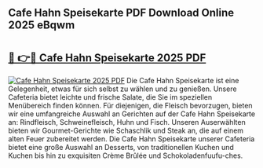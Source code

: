 ## Cafe Hahn Speisekarte PDF Download Online 2025 eBqwm

# <h2><a href="http://gc8806.nevu.top/?p=Cafe+Hahn+Speisekarte">🔗 👉🔴 Cafe Hahn Speisekarte 2025 PDF</a></h2>

[![Cafe Hahn Speisekarte 2025 PDF](https://i.imgur.com/dBaPXMq.png)](http://gc8806.nevu.top/?p=Cafe+Hahn+Speisekarte)
Die Cafe Hahn Speisekarte ist eine Gelegenheit, etwas für sich selbst zu wählen und zu genießen. Unsere Cafeteria bietet leichte und frische Salate, die Sie im speziellen Menübereich finden können. Für diejenigen, die Fleisch bevorzugen, bieten wir eine umfangreiche Auswahl an Gerichten auf der Cafe Hahn Speisekarte an: Rindfleisch, Schweinefleisch, Huhn und Fisch. Unseren Auserwählten bieten wir Gourmet-Gerichte wie Schaschlik und Steak an, die auf einem alten Feuer zubereitet werden. Die Cafe Hahn Speisekarte unserer Cafeteria bietet eine große Auswahl an Desserts, von traditionellen Kuchen und Kuchen bis hin zu exquisiten Crème Brûlée und Schokoladenfuufu-ches.
